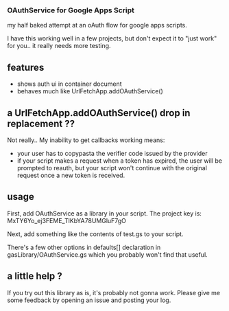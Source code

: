 ### OAuthService for Google Apps Script

my half baked attempt at an oAuth flow for google apps scripts.

I have this working well in a few projects, but don't expect it to "just work" for you.. it really needs more testing.

## features

 * shows auth ui in container document
 * behaves much like UrlFetchApp.addOAuthService()
 
## a UrlFetchApp.addOAuthService() drop in replacement ??

Not really.. My inability to get callbacks working means:

 * your user has to copypasta the verifier code issued by the provider
 * if your script makes a request when a token has expired, the user will be prompted to reauth,
   but your script won't continue with the original request once a new token is received.

## usage

First, add OAuthService as a library in your script. The project key is:
MxTY6Yo_ej3FEME_TlKbYA78UMGluF7gO 

Next, add something like the contents of test.gs to your script.

There's a few other options in defaults[] declaration in gasLibrary/OAuthService.gs which you probably won't find that useful.

## a little help ?

If you try out this library as is, it's probably not gonna work. Please give me some feedback by opening an issue and posting your log.